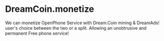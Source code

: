 # DreamCoin.monetize
We can monetize OpenPhone Service with Dream.Coin mining &amp; DreamAds! user's choice between the two or a split. Allowing an unobtrusive and permanent Free phone service!
